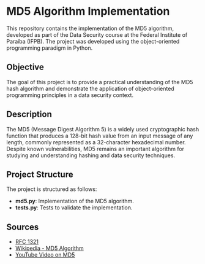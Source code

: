 # MD5 Algorithm Implementation

This repository contains the implementation of the MD5 algorithm, developed as part of the Data Security course at the Federal Institute of Paraíba (IFPB). The project was developed using the object-oriented programming paradigm in Python.

## Objective

The goal of this project is to provide a practical understanding of the MD5 hash algorithm and demonstrate the application of object-oriented programming principles in a data security context.

## Description

The MD5 (Message Digest Algorithm 5) is a widely used cryptographic hash function that produces a 128-bit hash value from an input message of any length, commonly represented as a 32-character hexadecimal number. Despite known vulnerabilities, MD5 remains an important algorithm for studying and understanding hashing and data security techniques.

## Project Structure

The project is structured as follows:

- **md5.py**: Implementation of the MD5 algorithm.
- **tests.py**: Tests to validate the implementation.

## Sources

- [RFC 1321](https://www.ietf.org/rfc/rfc1321.txt)
- [Wikipedia - MD5 Algorithm](https://en.wikipedia.org/wiki/MD5#Algorithm)
- [YouTube Video on MD5](https://www.youtube.com/watch?v=r6GlzIWiMD0&t=7s)
